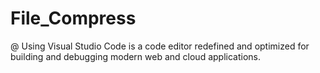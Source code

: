 # File_Compress
@ Using Visual Studio Code is a code editor redefined and optimized 
  for building and debugging modern web and cloud applications.
